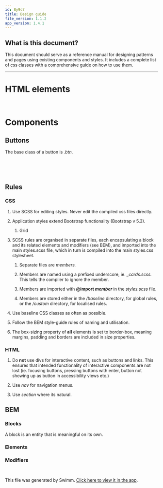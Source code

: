 ```yaml
---
id: 8y9c7
title: Design guide
file_version: 1.1.2
app_version: 1.4.1
---
```


## What is this document?

This document should serve as a reference manual for designing patterns and pages using existing components and styles. It includes a complete list of css classes with a comprehensive guide on how to use them.

* * *

# HTML elements

<br/>

# Components

## Buttons

The base class of a button is _.btn_.

<br/>

<br/>

<br/>

## Rules

### CSS

1.  Use SCSS for editing styles. Never edit the compiled css files directly.
    
2.  Application styles extend Bootstrap functionality (Bootstrap v 5.3).
    
    1.  Grid
        
3.  SCSS rules are organised in separate files, each encapsulating a block and its related elements and modifiers (see BEM), and imported into the main styles.scss file, which in turn is compiled into the main styles.css stylesheet.
    
    1.  Separate files are _members._
        
    2.  Members are named using a prefixed underscore, ie. _\_cards.scss._ This tells the compiler to ignore the member.
        
    3.  Members are imported with **@import _member_** in the _styles.scss_ file.
        
    4.  Members are stored either in the _/baseline_ directory, for global rules, or the _/custom_ directory, for localised rules.
        
4.  Use baseline CSS classes as often as possible.
    
5.  Follow the BEM style-guide rules of naming and utilisation.
    
6.  The box-sizing property of **all** elements is set to border-box, meaning margins, padding and borders are included in size properties.
    

### HTML

1.  Do **not** use divs for interactive content, such as buttons and links. This ensures that intended functionality of interactive components are not lost (ie. focusing buttons, pressing buttons with enter, button not showing up as button in accessibility views etc.)
    
2.  Use _nav_ for navigation menus.
    
3.  Use _section_ where its natural.
    

## BEM

### Blocks

A block is an entity that is meaningful on its own.

### Elements

### Modifiers

<br/>

This file was generated by Swimm. [Click here to view it in the app](/repos/Z2l0aHViJTNBJTNBdnVyZGVybWVnJTNBJTNBVGhvbWFzU3RvcmhhdWc=/docs/8y9c7).
